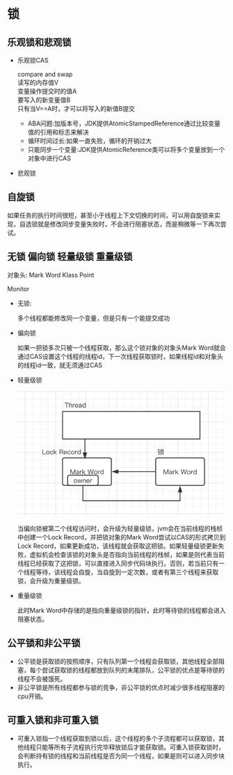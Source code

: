 # 锁

## 乐观锁和悲观锁

*   乐观锁CAS

    compare and swap\
    读写的内存值V\
    变量操作提交时的值A\
    要写入的新变量值B\
    只有当V==A时，才可以将写入的新值B提交

    * ABA问题:加版本号，JDK提供AtomicStampedReference通过比较变量值的引用和标志来解决
    * 循环时间过长:如果一直失败，循环的开销过大
    * 只能同步一个变量:JDK提供AtomicReference类可以将多个变量放到一个对象中进行CAS
* 悲观锁

## 自旋锁

如果任务的执行时间很短，甚至小于线程上下文切换的时间，可以用自旋锁来实现，自选锁就是修改同步变量失败时，不会进行阻塞状态，而是稍微等一下再次尝试。



## 无锁 偏向锁 轻量级锁 重量级锁

对象头: Mark Word  Klass Point

Monitor

*   无锁:

    多个线程都能修改同一个变量，但是只有一个能提交成功
*   偏向锁

    如果一把锁多次只被一个线程获取，那么这个锁对象的对象头Mark Word就会通过CAS设置这个线程的线程id，下一次线程获取锁时，如果线程id和对象头的线程id一致，就无须通过CAS
*   轻量级锁

    ![](<../../.gitbook/assets/image (1).png>)

    当偏向锁被第二个线程访问时，会升级为轻量级锁，jvm会在当前线程的栈桢中创建一个Lock Record，并把锁对象的Mark Word尝试以CAS的形式拷贝到Lock Record，如果更新成功，该线程就会获取这把锁。如果轻量级锁更新失败，虚拟机会检查该锁的对象头是否指向当前线程的栈帧，如果是则代表当前线程已经获取了这把锁，可以直接进入同步代码块执行。否则，若当前只有一个线程等待，该线程会自旋，当自旋到一定次数，或者有第三个线程来获取锁，会升级为重量级锁。
*   重量级锁

    此时Mark Word中存储的是指向重量级锁的指针，此时等待锁的线程都会进入阻塞状态。

## 公平锁和非公平锁

* 公平锁是获取锁的按照顺序，只有队列第一个线程会获取锁，其他线程全部阻塞，每个尝试获取锁的线程都放到队列的末尾排队，公平锁的优点是等待锁的线程不会被饿死。
* 非公平锁是所有线程都参与锁的竞争，非公平锁的优点时减少很多线程阻塞的cpu开销。

## 可重入锁和非可重入锁

* 可重入锁指一个线程获取到锁以后，这个线程的多个子流程都可以获取锁，其他线程只能等所有子流程执行完毕释放锁后才能获取锁。可重入锁获取锁时，会判断持有锁的线程和当前线程是否为同一个线程，如果是则可以进入同步块执行。



